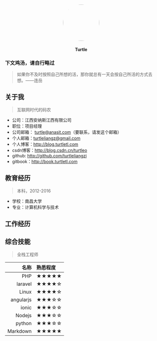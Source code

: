 <center><img src="https://avatars0.githubusercontent.com/turtleliangzi" style="width:120px;height:120px;border-radius:120px;"></center>

#### <center>Turtle</center>

### 下文鸡汤，请自行略过

> 如果你不及时按照自己所想的活，那你就总有一天会按自己所活的方式去想。——连岳

## 关于我

> 互联网时代的码农

- 公司：江西安纳斯江西有限公司
- 职位：项目经理
- 公司邮箱： turtle@anasit.com（要联系，请发这个邮箱）
- 个人邮箱：turtleliangz@gmail.com
- 个人博客：http://blog.turtletl.com
- csdn博客：http://blog.csdn.cn/turtleo
- github: http://github.com/turtleliangzi
- gitbook：http://book.turtletl.com

## 教育经历

> 本科，2012-2016

- 学校：南昌大学
- 专业：计算机科学与技术

## 工作经历



## 综合技能

> 全栈工程师

| 名称 | 熟悉程度 |
|--:|:--|
| PHP | ★★★★★ |
| laravel | ★★★★☆ |
| Linux | ★★★★☆ |
| angularjs | ★★★☆☆ |
| ionic | ★★★☆☆ |
| Nodejs | ★★★☆☆ |
| python | ★★★☆☆ |
| Markdown | ★★★★★ |
